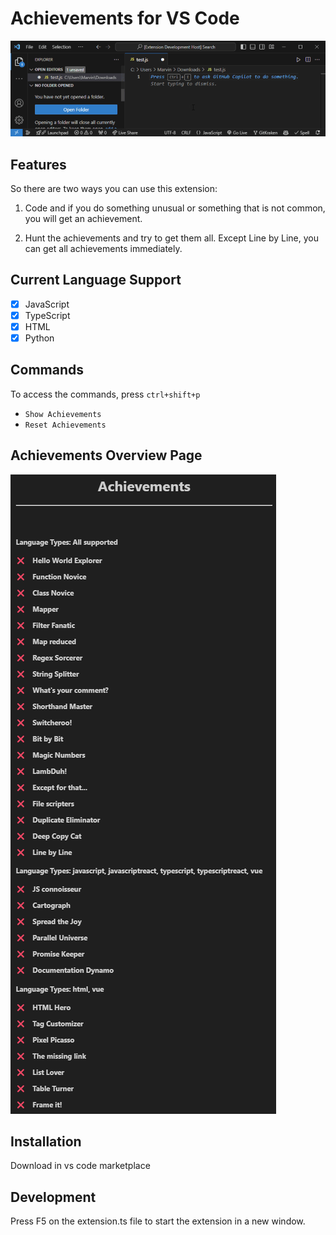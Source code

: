 # Achievements for VS Code

<img src="images/preview.gif" alt="Achievements Preview" width="1184px"/>


## Features

So there are two ways you can use this extension:

1. Code and if you do something unusual or something that is not common, you will get an achievement.

2. Hunt the achievements and try to get them all. Except Line by Line, you can get all achievements immediately.

## Current Language Support

- [x] JavaScript
- [x] TypeScript
- [x] HTML
- [x] Python 

## Commands

To access the commands, press `ctrl+shift+p`

- `Show Achievements`
- `Reset Achievements`

## Achievements Overview Page

![Achievements.png](images/Achievements.png)

## Installation

Download in vs code marketplace

## Development

Press F5 on the extension.ts file to start the extension in a new window.
